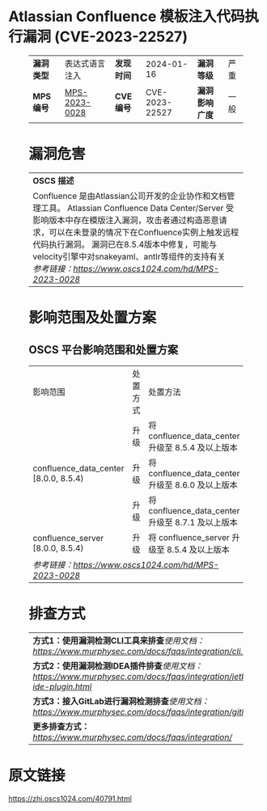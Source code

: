# Atlassian Confluence 模板注入代码执行漏洞 (CVE-2023-22527)
<figure class="wp-block-table">
    <table>
        <tbody>
        <tr>
            <td><strong>漏洞类型</strong></td>
            <td>表达式语言注入</td>
            <td><strong>发现时间</strong></td>
            <td>2024-01-16</td>
            <td><strong>漏洞等级</strong></td>
            <td>严重</td>
        </tr>
        <tr>
            <td><strong>MPS编号</strong></td>
            <td><a href="https://www.oscs1024.com/hd/MPS-2023-0028">MPS-2023-0028</a></td>
            <td><strong>CVE编号</strong></td>
            <td>CVE-2023-22527</td>
            <td><strong>漏洞影响广度</strong></td>
            <td>一般</td>
        </tr>
        </tbody>
    </table>
</figure>


<figure class="wp-block-table">
    <h1 class="wp-block-heading">漏洞危害</h1>
    <table>
        <tbody>
        <tr>
            <td><strong>OSCS 描述</strong></td>
        </tr>
        <tr>
            <td>Confluence 是由Atlassian公司开发的企业协作和文档管理工具。
Atlassian Confluence Data Center/Server 受影响版本中存在模版注入漏洞，攻击者通过构造恶意请求，可以在未登录的情况下在Confluence实例上触发远程代码执行漏洞。
漏洞已在8.5.4版本中修复，可能与velocity引擎中对snakeyaml、antlr等组件的支持有关<br><em>参考链接：<a
                    href="https://www.oscs1024.com/hd/MPS-2023-0028">https://www.oscs1024.com/hd/MPS-2023-0028</a></em>
            </td>
        </tr>
        </tbody>
    </table>
</figure>


<figure class="wp-block-table alignleft">
    <h1 class="wp-block-heading">影响范围及处置方案</h1>
    <h2 class="wp-block-heading"><strong>OSCS</strong> <strong>平台影响范围和处置方案</strong></h2>
    <table>
        <tbody>
        <tr>
            <td>影响范围</td>
            <td>处置方式</td>
            <td>处置方法</td>
        </tr>
        <tr><td rowspan="3">confluence_data_center [8.0.0, 8.5.4)</td><td>升级</td><td>将 confluence_data_center 升级至 8.5.4 及以上版本</td></tr><tr><td>升级</td><td>将confluence_data_center升级至 8.6.0 及以上版本</td></tr><tr><td>升级</td><td>将confluence_data_center升级至 8.7.1 及以上版本</td></tr><tr><td rowspan="1">confluence_server [8.0.0, 8.5.4)</td><td>升级</td><td>将 confluence_server 升级至 8.5.4 及以上版本</td></tr>
        <tr>
            <td colspan="3"><em>参考链接：</em><em><a
                    href="https://www.oscs1024.com/hd/MPS-2023-0028">https://www.oscs1024.com/hd/MPS-2023-0028</a></em></td>
        </tr>
        </tbody>
    </table>
</figure>


<figure class="wp-block-table">
    <h1 class="wp-block-heading">排查方式</h1>
    <table>
        <tbody>
        <tr>
            <td><strong>方式1：使用漏洞检测CLI工具来排查</strong><em>使用文档：<a
                    href="https://www.murphysec.com/docs/faqs/integration/cli.html">https://www.murphysec.com/docs/faqs/integration/cli.html</a></em>
            </td>
        </tr>
        <tr>
            <td><strong>方式2：使用漏洞检测IDEA插件排查</strong><em>使用文档：<a
                    href="https://www.murphysec.com/docs/faqs/integration/jetbrains-ide-plugin.html">https://www.murphysec.com/docs/faqs/integration/jetbrains-ide-plugin.html</a></em>
            </td>
        </tr>
        <tr>
            <td><strong>方式3：接入GitLab进行漏洞检测排查</strong><em>使用文档：<a
                    href="https://www.murphysec.com/docs/faqs/integration/gitlab.html">https://www.murphysec.com/docs/faqs/integration/gitlab.html</a></em>
            </td>
        </tr>
        <tr>
            <td><strong>更多排查方式：</strong><em><a
                    href="https://www.murphysec.com/docs/faqs/integration/">https://www.murphysec.com/docs/faqs/integration/</a></em>
            </td>
        </tr>
        </tbody>
    </table>
</figure>
<h1>原文链接</h1>
<p><a href="https://zhi.oscs1024.com/40791.html">https://zhi.oscs1024.com/40791.html</a></p>